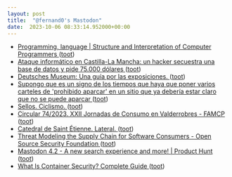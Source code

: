 ```yaml
---
layout: post
title:  "@fernand0's Mastodon"
date:  2023-10-06 08:33:14.952000+00:00
---
```

*  [
Programming, language \| Structure and Interpretation of Computer Programmers	 ](https://www.sicpers.info/2023/10/programming-language) ([toot](https://mastodon.social/@fernand0/111187145192256031))
*  [Ataque informático en Castilla-La Mancha: un hacker secuestra una base de datos y pide 75.000 dólares ](https://www.vozpopuli.com/espana/policia-ataque-informatico-castilla-mancha.htm) ([toot](https://mastodon.social/@fernand0/111186870280666377))
*  [Deutsches Museum: Una guía por las exposiciones. ](https://fotografiasenmovimiento.wordpress.com/2023/10/05/deutsches-museum-guide-through-the-collections) ([toot](https://mastodon.social/@fernand0/111186851633045223))
*  [Supongo que es un signo de los tiempos que haya que poner varios carteles de &#39;prohibido aparcar&#39; en un sitio que ya debería estar claro que no se puede aparcar ](https://mastodon.social/@fernand0/111186837995311814) ([toot](https://mastodon.social/@fernand0/111186837995311814))
*  [Sellos. Ciclismo. ](https://avecesunafoto.wordpress.com/2023/10/05/sellos-ciclismo) ([toot](https://mastodon.social/@fernand0/111183605794324310))
*  [Circular 74/2023. XXII Jornadas de Consumo en Valderrobres - FAMCP ](https://www.famcp.es/circular-74-2023-xxii-jornadas-de-consumo-en-valderrobres) ([toot](https://mastodon.social/@fernand0/111183578423279649))
*  [Catedral de Saint Étienne. Lateral. ](https://www.flickr.com/photos/fernand0/53236768468) ([toot](https://mastodon.social/@fernand0/111183541721137928))
*  [Threat Modeling the Supply Chain for Software Consumers - Open Source Security Foundation ](https://openssf.org/blog/2023/09/27/threat-modeling-the-supply-chain-for-software-consumers) ([toot](https://mastodon.social/@fernand0/111183280107199545))
*  [ Mastodon 4.2 - A new search experience and more! \| Product Hunt ](https://www.producthunt.com/posts/mastodon-4-) ([toot](https://mastodon.social/@fernand0/111183034384649519))
*  [What Is Container Security? Complete Guide ](https://www.esecurityplanet.com/applications/container-security) ([toot](https://mastodon.social/@fernand0/111182900763705081))
